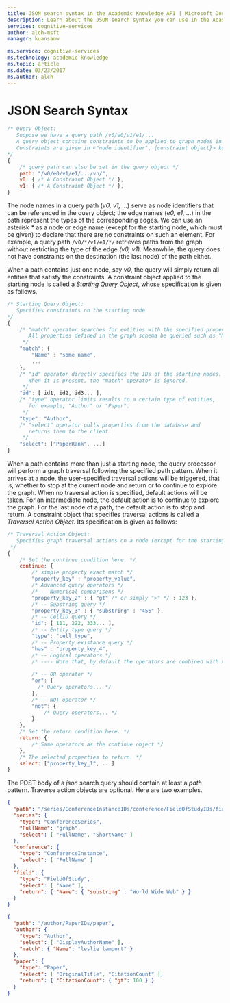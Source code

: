 ```yaml
---
title: JSON search syntax in the Academic Knowledge API | Microsoft Docs
description: Learn about the JSON search syntax you can use in the Academic Knowledge API in Microsoft Cognitive Services.
services: cognitive-services
author: alch-msft
manager: kuansanw

ms.service: cognitive-services
ms.technology: academic-knowledge
ms.topic: article
ms.date: 03/23/2017
ms.author: alch
---
```


# JSON Search Syntax

```javascript
/* Query Object:
   Suppose we have a query path /v0/e0/v1/e1/...
   A query object contains constraints to be applied to graph nodes in a path.
   Constraints are given in <"node identifier", {constraint object}> key-value pairs: 
*/
{
    /* query path can also be set in the query object */
    path: "/v0/e0/v1/e1/.../vn/",
    v0: { /* A Constraint Object */ },
    v1: { /* A Constraint Object */ },
}
```

The node names in a query path (_v0, v1, ..._) serve as node identifiers that can be referenced in the query object; the edge names (_e0, e1, ..._) in the path represent the types of the corresponding edges. We can use an asterisk _*_ as a node or edge name (except for the starting node, which must be given) to declare that there are no constraints on such an element. For example, a query path `/v0/*/v1/e1/*/` retrieves paths from the graph without restricting the type of the edge _(v0, v1)_. Meanwhile, the query does not have constraints on the destination (the last node) of the path either.

When a path contains just one node, say _v0_, the query will simply return all entities that satisfy the constraints. A constraint object applied to the starting node is called a *Starting Query Object*, whose specification is given as follows.

```javascript
/* Starting Query Object:
   Specifies constraints on the starting node
*/
{
    /* "match" operator searches for entities with the specified properties. 
       All properties defined in the graph schema be queried such as "Name" and "NormalizedTitle".
     */
    "match": { 
        "Name" : "some name",
        ...
    },
    /* "id" operator directly specifies the IDs of the starting nodes. 
       When it is present, the "match" operator is ignored. 
     */
    "id": [ id1, id2, id3... ],
    /* "type" operator limits results to a certain type of entities,
       for example, "Author" or "Paper".
     */
    "type": "Author",
    /* "select" operator pulls properties from the database and 
       returns them to the client.
     */
    "select": ["PaperRank", ...]
}
```

When a path contains more than just a starting node, the query processor will perform a graph traversal following the specified path pattern. When it arrives at a node, the user-specified traversal actions will be triggered, that is, whether to stop at the current node and return or to continue to explore the graph. When no traversal action is specified, default actions will be taken. For an intermediate node, the default action is to continue to explore the
graph. For the last node of a path, the default action is to stop and return. A constraint object that specifies traversal actions is called a *Traversal Action Object*. Its specification is given as follows:

```javascript
/* Traversal Action Object:
   Specifies graph traversal actions on a node (except for the starting node).
 */
{
    /* Set the continue condition here. */
    continue: { 
        /* simple property exact match */
        "property_key" : "property_value", 
        /* Advanced query operators */
        /* -- Numerical comparisons */
        "property_key_2" : { "gt" /* or simply ">" */ : 123 },
        /* -- Substring query */
        "property_key_3" : { "substring" : "456" },
        /* -- CellID query */
        "id": [ 111, 222, 333... ],
        /* -- Entity type query */
        "type": "cell_type",
        /* -- Property existance query */
	    "has" : "property_key_4",
        /* -- Logical operators */
        /* ---- Note that, by default the operators are combined with AND semantics */
		
	    /* -- OR operator */
	    "or": {
	      /* Query operators... */
	    },
        /* -- NOT operator */
        "not": {
            /* Query operators... */
        }
    },
    /* Set the return condition here. */
    return: {
        /* Same operators as the continue object */
    },
    /* The selected properties to return. */
    select: ["property_key_1", ...]
}
```

The POST body of a *json* search query should contain at least a *path* pattern. Traverse action objects are optional. Here are two examples.

```JSON
{
  "path": "/series/ConferenceInstanceIDs/conference/FieldOfStudyIDs/field",
  "series": {
    "type": "ConferenceSeries",
    "FullName": "graph",
    "select": [ "FullName", "ShortName" ]
  },
  "conference": {
    "type": "ConferenceInstance",
    "select": [ "FullName" ]
  },
  "field": {
    "type": "FieldOfStudy",
    "select": [ "Name" ],
    "return": { "Name": { "substring" : "World Wide Web" } }
  }
}
```

```JSON
{
  "path": "/author/PaperIDs/paper",
  "author": {
    "type": "Author",
    "select": [ "DisplayAuthorName" ],
    "match": { "Name": "leslie lamport" }
  },
  "paper": {
    "type": "Paper",
    "select": [ "OriginalTitle", "CitationCount" ],
    "return": { "CitationCount": { "gt": 100 } }
  }
}
```

